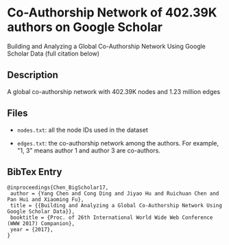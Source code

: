 # Co-Authorship Network of 402.39K authors on Google Scholar

Building and Analyzing a Global Co-Authorship Network Using Google Scholar Data (full citation below)

## Description

A global co-authorship network with 402.39K nodes and 1.23 million edges

## Files

* ``nodes.txt``: all the node IDs used in the dataset

* ``edges.txt``: the co-authorship network among the authors. For example, "1, 3" means author 1 and author 3 are co-authors.

## BibTex Entry
```
@inproceedings{Chen_BigScholar17,
 author = {Yang Chen and Cong Ding and Jiyao Hu and Ruichuan Chen and Pan Hui and Xiaoming Fu},
 title = {{Building and Analyzing a Global Co-Authorship Network Using Google Scholar Data}},
 booktitle = {Proc. of 26th International World Wide Web Conference (WWW 2017) Companion},
 year = {2017},
}
```
